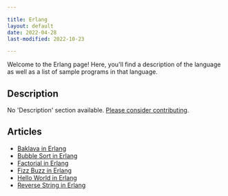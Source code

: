 ```yaml
---

title: Erlang
layout: default
date: 2022-04-28
last-modified: 2022-10-23

---
```


Welcome to the Erlang page! Here, you'll find a description of the language as well as a list of sample programs in that language.

## Description

No 'Description' section available. [Please consider contributing](https://github.com/TheRenegadeCoder/sample-programs-website).

## Articles

- [Baklava in Erlang](https://sampleprograms.io/projects/baklava/erlang)
- [Bubble Sort in Erlang](https://sampleprograms.io/projects/bubble-sort/erlang)
- [Factorial in Erlang](https://sampleprograms.io/projects/factorial/erlang)
- [Fizz Buzz in Erlang](https://sampleprograms.io/projects/fizz-buzz/erlang)
- [Hello World in Erlang](https://sampleprograms.io/projects/hello-world/erlang)
- [Reverse String in Erlang](https://sampleprograms.io/projects/reverse-string/erlang)